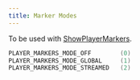 ```yaml
---
title: Marker Modes
---
```


To be used with [ShowPlayerMarkers](../functions/ShowPlayerMarkers).

```c
PLAYER_MARKERS_MODE_OFF        (0)
PLAYER_MARKERS_MODE_GLOBAL     (1)
PLAYER_MARKERS_MODE_STREAMED   (2)
```
